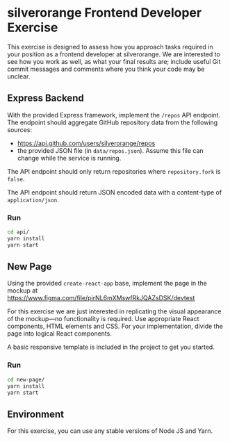 silverorange Frontend Developer Exercise
==========================================
This exercise is designed to assess how you approach tasks required in your
position as a frontend developer at silverorange. We are interested to see how
you work as well, as what your final results are; include useful Git commit
messages and comments where you think your code may be unclear.

Express Backend
---------------
With the provided Express framework, implement the `/repos` API endpoint. The
endpoint should aggregate GitHub repository data from the following sources:

 - https://api.github.com/users/silverorange/repos
 - the provided JSON file (in `data/repos.json`). Assume this file can change
   while the service is running.
 
The API endpoint should only return repositories where `repository.fork` is
`false`.

The API endpoint should return JSON encoded data with a content-type of
`application/json`.

### Run

```sh
cd api/
yarn install
yarn start
```

New Page
--------
Using the provided `create-react-app` base, implement the page in the mockup
at https://www.figma.com/file/pirNL6mXMswfRkJQAZsDSK/devtest

For this exercise we are just interested in replicating the visual appearance
of the mockup—no functionality is required. Use appropriate React components,
HTML elements and CSS. For your implementation, divide the page into logical
React components.

A basic responsive template is included in the project to get you started.

### Run

```sh
cd new-page/
yarn install
yarn start
```

Environment
-----------
For this exercise, you can use any stable versions of Node JS and Yarn.
